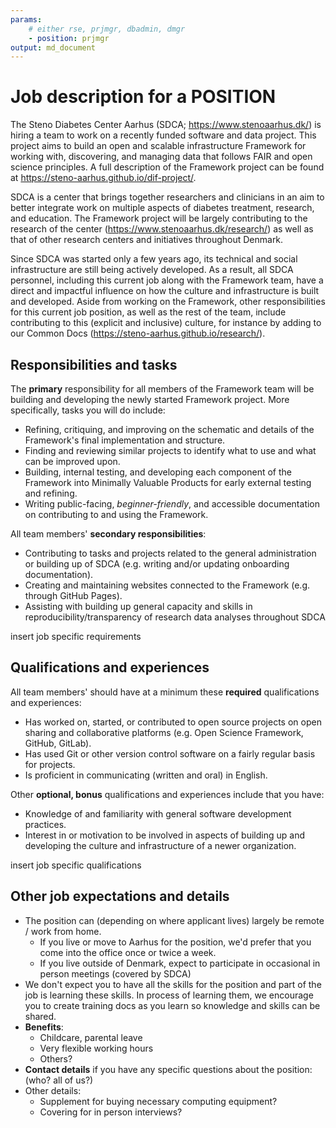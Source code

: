 ```yaml
---
params:
    # either rse, prjmgr, dbadmin, dmgr
    - position: prjmgr
output: md_document
---
```


# Job description for a POSITION

<!--
Some resources for writing job descriptions:

- http://www.fortefoundation.org/site/DocServer/gendered_wording_JPSP.pdf?docID=16121
- https://www.linkedin.com/business/talent/blog/talent-acquisition/must-dos-for-writing-inclusive-job-descriptions
- https://harver.com/blog/inclusive-job-descriptions/
-->

The Steno Diabetes Center Aarhus (SDCA; https://www.stenoaarhus.dk/) is hiring
a team to work on a recently funded software and data project. This project
aims to build an open and scalable infrastructure Framework for working with,
discovering, and managing data that follows FAIR and open science principles.
A full description of the Framework project can be found at 
https://steno-aarhus.github.io/dif-project/.

SDCA is a center that brings together researchers and clinicians in an aim to
better integrate work on multiple aspects of diabetes treatment, research, and
education. The Framework project will be largely contributing to the research of
the center (https://www.stenoaarhus.dk/research/) as well as that of other
research centers and initiatives throughout Denmark.

Since SDCA was started only a few years ago, its technical and social
infrastructure are still being actively developed. As a result, all SDCA
personnel, including this current job along with the Framework team, have a
direct and impactful influence on how the culture and infrastructure is built
and developed. Aside from working on the Framework, other responsibilities for
this current job position, as well as the rest of the team, include contributing
to this (explicit and inclusive) culture, for instance by adding to our Common
Docs (https://steno-aarhus.github.io/research/).

## Responsibilities and tasks

The **primary** responsibility for all members of the Framework team will be
building and developing the newly started Framework project. More specifically,
tasks you will do include:

- Refining, critiquing, and improving on the schematic and details of the
Framework's final implementation and structure.
- Finding and reviewing similar projects to identify what to use and what can be
improved upon.
- Building, internal testing, and developing each component of the Framework into
Minimally Valuable Products for early external testing and refining.
- Writing public-facing, *beginner-friendly*, and accessible documentation on
contributing to and using the Framework.

All team members' **secondary responsibilities**:

- Contributing to tasks and projects related to the general administration or
building up of SDCA (e.g. writing and/or updating onboarding documentation).
- Creating and maintaining websites connected to the Framework (e.g. through
GitHub Pages).
- Assisting with building up general capacity and skills in
reproducibility/transparency of research data analyses throughout SDCA

insert job specific requirements

## Qualifications and experiences

All team members' should have at a minimum these **required** qualifications 
and experiences:

- Has worked on, started, or contributed to open source projects on open sharing
and collaborative platforms (e.g. Open Science Framework, GitHub, GitLab).
- Has used Git or other version control software on a fairly regular basis for
projects.
- Is proficient in communicating (written and oral) in English.

Other **optional, bonus** qualifications and experiences include that you have:

- Knowledge of and familiarity with general software development practices.
- Interest in or motivation to be involved in aspects of building up and
developing the culture and infrastructure of a newer organization.

insert job specific qualifications

## Other job expectations and details

- The position can (depending on where applicant lives) largely be remote / work from home.
    - If you live or move to Aarhus for the position, we'd prefer that you come
    into the office once or twice a week.
    - If you live outside of Denmark, expect to participate in occasional in person meetings (covered by SDCA)
- We don't expect you to have all the skills for the position and part of the
job is learning these skills. In process of learning them, we encourage you to
create training docs as you learn so knowledge and skills can be shared.
- **Benefits**:
    - Childcare, parental leave
    - Very flexible working hours
    - Others?
- **Contact details** if you have any specific questions about the position: (who? all of us?)
- Other details:
    - Supplement for buying necessary computing equipment?
    - Covering for in person interviews?
